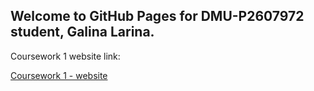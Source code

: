 ## Welcome to GitHub Pages for DMU-P2607972 student, Galina Larina.

Coursework 1 website link:

<a href="https://dmu-p2607972.github.io/cw1/Coursework-1/Page-1.html">Coursework 1 - website</a>
